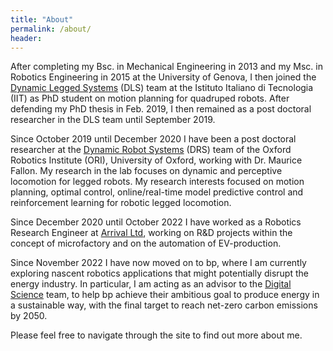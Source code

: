 ```yaml
---
title: "About"
permalink: /about/
header:
---
```


After completing my Bsc. in Mechanical Engineering in 2013 and my Msc. in Robotics Engineering in 2015 at the University of Genova, I then joined the [Dynamic Legged Systems](https://dls.iit.it/) (DLS) team at the Istituto Italiano di Tecnologia (IIT) as PhD student on motion planning for quadruped robots.
After defending my PhD thesis in Feb. 2019, I then remained as a post doctoral researcher in the DLS team until September 2019.

Since October 2019 until December 2020 I have been a post doctoral researcher at the [Dynamic Robot Systems](https://ori.ox.ac.uk/labs/drs/) (DRS) team of the Oxford Robotics Institute (ORI), University of Oxford, working with Dr. Maurice Fallon. My research in the lab focuses on dynamic and perceptive locomotion for legged robots.
My research interests focused on motion planning, optimal control, online/real-time model predictive control and reinforcement learning for robotic legged locomotion.

Since December 2020 until October 2022 I have worked as a Robotics Research Engineer at [Arrival Ltd](https://arrival.com/uk/en), working on R&D projects within the concept of microfactory and on the automation of EV-production.

Since November 2022 I have now moved on to bp, where I am currently exploring nascent robotics applications that might potentially disrupt the energy industry. In particular, I am acting as an advisor to the [Digital Science](https://www.bp.com/en/global/corporate/news-and-insights/reimagining-energy/robotics-at-bp.html) team, to help bp achieve their ambitious goal to produce energy in a sustainable way, with the final target to reach net-zero carbon emissions by 2050.

Please feel free to navigate through the site to find out more about me.